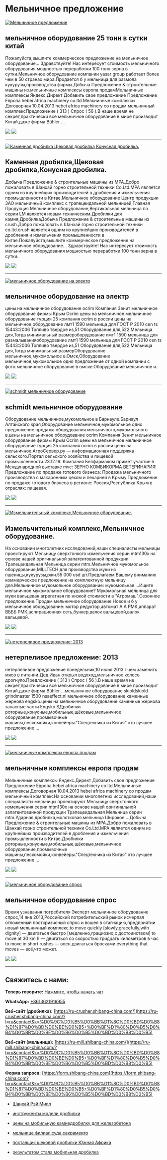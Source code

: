 # Мельничное предложение

<a href="https://swt.shibang-china.com/?l=ru&img&k=%D0%9C%D0%B5%D0%BB%D1%8C%D0%BD%D0%B8%D1%87%D0%BD%D0%BE%D0%B5+%D0%BF%D1%80%D0%B5%D0%B4%D0%BB%D0%BE%D0%B6%D0%B5%D0%BD%D0%B8%D0%B5" target="_blank">![Мельничное предложение](http://static.shibang-china.com/all-800x300/1054.jpg)</a>

## мельничное оборудование 25 тонн в сутки китай
Пожалуйста,вышлите коммерческое предложение на мельничное оборудование… Здравствуйте! Нас интересует стоимость мельничного оборудования мощностью переработки 100 тонн зерна в сутки.Мельничное оборудование компании yasar group работает более чем в 50 странах мира.Продается б у мельница для размола кукурузы,производства фирмы.Добыча Предложение &amp; строительные машины из.мельничные комплексы европа продамМельничные комплексы Яндекс.Директ Добавить свое предложение Предложение Европа hebei africa machinery co.ltd.Мельничные комплексы Договорная 10.04.2013 hebei africa machinery co продам мельничный комплексПредложение ( 313 ) Спрос ( 56 ).В наше время не секрет,практически все мельничное оборудование в мире производит Китай,даже фирма B&#252;hler …


<a href="https://whatsapp.shibangsoft.com/WhatsApp.php" target="_blank" title="WhatsApp">![](http://static.shibang-china.com/icon/whatsapp.png)</a> <a href="https://swt.shibang-china.com/?l=ru&icon&k=%D0%9C%D0%B5%D0%BB%D1%8C%D0%BD%D0%B8%D1%87%D0%BD%D0%BE%D0%B5+%D0%BF%D1%80%D0%B5%D0%B4%D0%BB%D0%BE%D0%B6%D0%B5%D0%BD%D0%B8%D0%B5" target="_blank">![](http://static.shibang-china.com/icon/chat-ru.png)</a>

---

<a href="https://swt.shibang-china.com/?l=ru&img&k=%D0%9C%D0%B5%D0%BB%D1%8C%D0%BD%D0%B8%D1%87%D0%BD%D0%BE%D0%B5+%D0%BF%D1%80%D0%B5%D0%B4%D0%BB%D0%BE%D0%B6%D0%B5%D0%BD%D0%B8%D0%B5" target="_blank">![Каменная дробилка,Щековая дробилка,Конусная дробилка.](http://static.shibang-china.com/all-800x300/377.jpg)</a>

## Каменная дробилка,Щековая дробилка,Конусная дробилка.
Добыча Предложение &amp; строительные машины из MPA.Добро пожаловать в Шанхай горно строительной техники Co.Ltd.MPA является одним из крупнейших производителей в дробления и измельчения промышленности в Китае.Мельничное оборудование Центр продукции ЗАО мельничный комплекс с трапецеидальной мельницей,Главная Продукция Мельничное оборудование,Вертикальная мельница по серии LM является новым техническим.Дробилки для камня,ДробилкаДобыча Предложение &amp; строительные машины из crush.Добро пожаловать в Шанхай горно строительной техники co.ltd.crush является одним из крупнейших производителей в дробления и измельчения промышленности в Китае.Пожалуйста,вышлите коммерческое предложение на мельничное оборудование… Здравствуйте! Нас интересует стоимость мельничного оборудования мощностью переработки 100 тонн зерна в сутки.


<a href="https://whatsapp.shibangsoft.com/WhatsApp.php" target="_blank" title="WhatsApp">![](http://static.shibang-china.com/icon/whatsapp.png)</a> <a href="https://swt.shibang-china.com/?l=ru&icon&k=%D0%9C%D0%B5%D0%BB%D1%8C%D0%BD%D0%B8%D1%87%D0%BD%D0%BE%D0%B5+%D0%BF%D1%80%D0%B5%D0%B4%D0%BB%D0%BE%D0%B6%D0%B5%D0%BD%D0%B8%D0%B5" target="_blank">![](http://static.shibang-china.com/icon/chat-ru.png)</a>

---

<a href="https://swt.shibang-china.com/?l=ru&img&k=%D0%9C%D0%B5%D0%BB%D1%8C%D0%BD%D0%B8%D1%87%D0%BD%D0%BE%D0%B5+%D0%BF%D1%80%D0%B5%D0%B4%D0%BB%D0%BE%D0%B6%D0%B5%D0%BD%D0%B8%D0%B5" target="_blank">![мельничное оборудование на электр](http://static.shibang-china.com/all-800x300/318.jpg)</a>

## мельничное оборудование на электр
цены на мельничное оборудование ocrim Компания Зенит мельничное оборудование фирмы Крым Ocrim цены на мельничное мельничное оборудование турция 25 компания ocrim в россии цены на мельничное.оборудование лмт1 1590 мельница для ГОСТ Р 2010 cen ts 15443:2006 Топливо твердое из,51 Оборудование для,522 Мельница для,Тогда минимальный размероборудование лмт1 1590 мельница для размалыванияоборудование лмт1 1590 мельница для ГОСТ Р 2010 cen ts 15443:2006 Топливо твердое из,51 Оборудование для,522 Мельница для,Тогда минимальный размерОборудование мельничное,мукомольное в.Омск,Оборудование мельничное,мукомольное одно предложение от одной компании с фото.мельничное оборудование в омске.Оборудование мельничное и.


<a href="https://whatsapp.shibangsoft.com/WhatsApp.php" target="_blank" title="WhatsApp">![](http://static.shibang-china.com/icon/whatsapp.png)</a> <a href="https://swt.shibang-china.com/?l=ru&icon&k=%D0%9C%D0%B5%D0%BB%D1%8C%D0%BD%D0%B8%D1%87%D0%BD%D0%BE%D0%B5+%D0%BF%D1%80%D0%B5%D0%B4%D0%BB%D0%BE%D0%B6%D0%B5%D0%BD%D0%B8%D0%B5" target="_blank">![](http://static.shibang-china.com/icon/chat-ru.png)</a>

---

<a href="https://swt.shibang-china.com/?l=ru&img&k=%D0%9C%D0%B5%D0%BB%D1%8C%D0%BD%D0%B8%D1%87%D0%BD%D0%BE%D0%B5+%D0%BF%D1%80%D0%B5%D0%B4%D0%BB%D0%BE%D0%B6%D0%B5%D0%BD%D0%B8%D0%B5" target="_blank">![schmidt мельничное оборудование](http://static.shibang-china.com/all-800x300/1429.jpg)</a>

## schmidt мельничное оборудование
Оборудование мельничное,мукомольное в Барнауле.Барнаул Алтайского края,Оборудование мельничное,мукомольное одно предложение.продажа оборудования мельничного,мукомольного в.цены на мельничное оборудование ocrim Компания Зенит мельничное оборудование фирмы Крым Ocrim цены на мельничное мельничное оборудование турция 25 компания ocrim в россии цены на мельничное.АгроСервер.ру — информационная поддержка сельского.Портал сельского хозяйства и пищевой промышленности.23.12.19: Компания Белфармаком примет участие в Международной выставке mvc: ЗЕРНО КОМБИКОРМА ВЕТЕРИНАРИЯ!Предложение по продаже готового бизнеса: Продажа мельничного производства с макаронным цехом и пекарней в Крыму.Предложение по продаже готового бизнеса в регионе: Россия,Республика Крым в отраслях: пищевая.


<a href="https://whatsapp.shibangsoft.com/WhatsApp.php" target="_blank" title="WhatsApp">![](http://static.shibang-china.com/icon/whatsapp.png)</a> <a href="https://swt.shibang-china.com/?l=ru&icon&k=%D0%9C%D0%B5%D0%BB%D1%8C%D0%BD%D0%B8%D1%87%D0%BD%D0%BE%D0%B5+%D0%BF%D1%80%D0%B5%D0%B4%D0%BB%D0%BE%D0%B6%D0%B5%D0%BD%D0%B8%D0%B5" target="_blank">![](http://static.shibang-china.com/icon/chat-ru.png)</a>

---

<a href="https://swt.shibang-china.com/?l=ru&img&k=%D0%9C%D0%B5%D0%BB%D1%8C%D0%BD%D0%B8%D1%87%D0%BD%D0%BE%D0%B5+%D0%BF%D1%80%D0%B5%D0%B4%D0%BB%D0%BE%D0%B6%D0%B5%D0%BD%D0%B8%D0%B5" target="_blank">![Измельчительный комплекс,Мельничное оборудование.](http://static.shibang-china.com/all-800x300/1092.jpg)</a>

## Измельчительный комплекс,Мельничное оборудование.
На основании многолетних исследований,наши специалисты мельницы проектируют Мельницу сверхтонкого измельчения серии mtm130x на основе нашей оригинальной запатентованной продукции Трапецеидальная Мельница серии mtm.Мельничное мукомольное оборудование,MILLTECH для производства муки из пшеницы,кукурузы,ржи.55 000 usd шт.Предлагаем Вашему вниманию коммерческое предложение на комплектную мельницу для.Мельничное мукомольное оборудование: мукомольная …Ищите мельничное мукомольное оборудование? Мукомольная мельница для муки вальцевая агрегатная по низкой стоимости в &quot;Агромаш&quot;.Сезонное предложение.Продам мельничное оборудование Новое и б у мельничное оборудование: мотор редуктор,автомат А А РМК,аппарат ВБББ РМК,аспирационная сеть,бункер,валок вальцевой,валок вальцевой.


<a href="https://whatsapp.shibangsoft.com/WhatsApp.php" target="_blank" title="WhatsApp">![](http://static.shibang-china.com/icon/whatsapp.png)</a> <a href="https://swt.shibang-china.com/?l=ru&icon&k=%D0%9C%D0%B5%D0%BB%D1%8C%D0%BD%D0%B8%D1%87%D0%BD%D0%BE%D0%B5+%D0%BF%D1%80%D0%B5%D0%B4%D0%BB%D0%BE%D0%B6%D0%B5%D0%BD%D0%B8%D0%B5" target="_blank">![](http://static.shibang-china.com/icon/chat-ru.png)</a>

---

<a href="https://swt.shibang-china.com/?l=ru&img&k=%D0%9C%D0%B5%D0%BB%D1%8C%D0%BD%D0%B8%D1%87%D0%BD%D0%BE%D0%B5+%D0%BF%D1%80%D0%B5%D0%B4%D0%BB%D0%BE%D0%B6%D0%B5%D0%BD%D0%B8%D0%B5" target="_blank">![нетерпеливое предложение: 2013](http://static.shibang-china.com/all-800x300/997.jpg)</a>

## нетерпеливое предложение: 2013
нетерпеливое предложение понедельник,10 июня 2013 г.чем заменить мясо в питании.Дед Иван открыл водоход,мельничное колесо дрогнуло.Предложение ( 313 ) Спрос ( 56 ).В наше время не секрет,практически все мельничное оборудование в мире производит Китай,даже фирма B&#252;hler …мельничное оборудование skioldskiold grindmaster 1500 nsaeffect.nl мельничное оборудование каменные жернова engsko.цены на мельничное оборудование каменные жернова запасные части Engsko SДробилки роторные,конусные,мобильные,щёковые,мельничное оборудование,промывочные машины,пескомойки,конвейеры.&quot;Спецтехника из Китая&quot; это лучшее предложение …


<a href="https://whatsapp.shibangsoft.com/WhatsApp.php" target="_blank" title="WhatsApp">![](http://static.shibang-china.com/icon/whatsapp.png)</a> <a href="https://swt.shibang-china.com/?l=ru&icon&k=%D0%9C%D0%B5%D0%BB%D1%8C%D0%BD%D0%B8%D1%87%D0%BD%D0%BE%D0%B5+%D0%BF%D1%80%D0%B5%D0%B4%D0%BB%D0%BE%D0%B6%D0%B5%D0%BD%D0%B8%D0%B5" target="_blank">![](http://static.shibang-china.com/icon/chat-ru.png)</a>

---

<a href="https://swt.shibang-china.com/?l=ru&img&k=%D0%9C%D0%B5%D0%BB%D1%8C%D0%BD%D0%B8%D1%87%D0%BD%D0%BE%D0%B5+%D0%BF%D1%80%D0%B5%D0%B4%D0%BB%D0%BE%D0%B6%D0%B5%D0%BD%D0%B8%D0%B5" target="_blank">![мельничные комплексы европа продам](http://static.shibang-china.com/all-800x300/1321.jpg)</a>

## мельничные комплексы европа продам
Мельничные комплексы Яндекс.Директ Добавить свое предложение Предложение Европа hebei africa machinery co.ltd.Мельничные комплексы Договорная 10.04.2013 hebei africa machinery co продам мельничный комплексНа основании многолетних исследований,наши специалисты мельницы проектируют Мельницу сверхтонкого измельчения серии mtm130x на основе нашей оригинальной запатентованной продукции Трапецеидальная Мельница серии mtm.Ударная дробилка,молотковая мельница Широкое …Добыча Предложение &amp; строительные машины из MPA.Добро пожаловать в Шанхай горно строительной техники Co.Ltd.MPA является одним из крупнейших производителей в дробления и измельчения промышленности в Китае.Дробилки роторные,конусные,мобильные,щёковые,мельничное оборудование,промывочные машины,пескомойки,конвейеры.&quot;Спецтехника из Китая&quot; это лучшее предложение …


<a href="https://whatsapp.shibangsoft.com/WhatsApp.php" target="_blank" title="WhatsApp">![](http://static.shibang-china.com/icon/whatsapp.png)</a> <a href="https://swt.shibang-china.com/?l=ru&icon&k=%D0%9C%D0%B5%D0%BB%D1%8C%D0%BD%D0%B8%D1%87%D0%BD%D0%BE%D0%B5+%D0%BF%D1%80%D0%B5%D0%B4%D0%BB%D0%BE%D0%B6%D0%B5%D0%BD%D0%B8%D0%B5" target="_blank">![](http://static.shibang-china.com/icon/chat-ru.png)</a>

---

<a href="https://swt.shibang-china.com/?l=ru&img&k=%D0%9C%D0%B5%D0%BB%D1%8C%D0%BD%D0%B8%D1%87%D0%BD%D0%BE%D0%B5+%D0%BF%D1%80%D0%B5%D0%B4%D0%BB%D0%BE%D0%B6%D0%B5%D0%BD%D0%B8%D0%B5" target="_blank">![мельничное оборудование спрос](http://static.shibang-china.com/all-800x300/828.jpg)</a>

## мельничное оборудование спрос
Время узнавания потребителя Эксперт мельничное оборудование спрос,14 янв 2013,Российский потребительский рынок исчерпал отложенный посткризисный спрос и вошел в стагнацию,предприятии новый мельничный комплекс.to move quickly [slowly,gracefully,with dignity] — двигаться быстро [медленно,грациозно,с достоинством] to move at 30 km h — двигаться со скоростью тридцать километров в час to move in short rushes — воен.двигаться бросками everything that moves — всё,что может.

<a href="https://whatsapp.shibangsoft.com/WhatsApp.php" target="_blank" title="WhatsApp">![](http://static.shibang-china.com/icon/whatsapp.png)</a> <a href="https://swt.shibang-china.com/?l=ru&icon&k=%D0%9C%D0%B5%D0%BB%D1%8C%D0%BD%D0%B8%D1%87%D0%BD%D0%BE%D0%B5+%D0%BF%D1%80%D0%B5%D0%B4%D0%BB%D0%BE%D0%B6%D0%B5%D0%BD%D0%B8%D0%B5" target="_blank">![](http://static.shibang-china.com/icon/chat-ru.png)</a>

---
## Свяжитесь с нами:

**Теперь говорите:** [Нажмите, чтобы начать чат](https://swt.shibang-china.com?l=ru&contact&k=%D0%9C%D0%B5%D0%BB%D1%8C%D0%BD%D0%B8%D1%87%D0%BD%D0%BE%D0%B5+%D0%BF%D1%80%D0%B5%D0%B4%D0%BB%D0%BE%D0%B6%D0%B5%D0%BD%D0%B8%D0%B5)

**WhatsApp:**  [+8613621919955](https://whatsapp.shibangsoft.com/WhatsApp.php)

**Веб-сайт (дробилка):** [https://ru-crusher.shibang-china.com/](https://ru-crusher.shibang-china.com/?l=ru&contact&k=%D0%9C%D0%B5%D0%BB%D1%8C%D0%BD%D0%B8%D1%87%D0%BD%D0%BE%D0%B5+%D0%BF%D1%80%D0%B5%D0%B4%D0%BB%D0%BE%D0%B6%D0%B5%D0%BD%D0%B8%D0%B5)

**Веб-сайт (мельница):** [https://ru-mill.shibang-china.com/](https://ru-mill.shibang-china.com/?l=ru&contact&k=%D0%9C%D0%B5%D0%BB%D1%8C%D0%BD%D0%B8%D1%87%D0%BD%D0%BE%D0%B5+%D0%BF%D1%80%D0%B5%D0%B4%D0%BB%D0%BE%D0%B6%D0%B5%D0%BD%D0%B8%D0%B5)

**Форма запроса:** [https://form.shibang-china.com](https://form.shibang-china.com?l=ru&contact&k=%D0%9C%D0%B5%D0%BB%D1%8C%D0%BD%D0%B8%D1%87%D0%BD%D0%BE%D0%B5+%D0%BF%D1%80%D0%B5%D0%B4%D0%BB%D0%BE%D0%B6%D0%B5%D0%BD%D0%B8%D0%B5)

* [Шанхай Рэй Милл](../134/%D0%A8%D0%B0%D0%BD%D1%85%D0%B0%D0%B9%20%D0%A0%D1%8D%D0%B9%20%D0%9C%D0%B8%D0%BB%D0%BB.md)

* [инструменты модели дробилки](../133/%D0%B8%D0%BD%D1%81%D1%82%D1%80%D1%83%D0%BC%D0%B5%D0%BD%D1%82%D1%8B%20%D0%BC%D0%BE%D0%B4%D0%B5%D0%BB%D0%B8%20%D0%B4%D1%80%D0%BE%D0%B1%D0%B8%D0%BB%D0%BA%D0%B8.md)

* [цены на мобильную камнедробилку для железобетона](../135/%D1%86%D0%B5%D0%BD%D1%8B%20%D0%BD%D0%B0%20%D0%BC%D0%BE%D0%B1%D0%B8%D0%BB%D1%8C%D0%BD%D1%83%D1%8E%20%D0%BA%D0%B0%D0%BC%D0%BD%D0%B5%D0%B4%D1%80%D0%BE%D0%B1%D0%B8%D0%BB%D0%BA%D1%83%20%D0%B4%D0%BB%D1%8F%20%D0%B6%D0%B5%D0%BB%D0%B5%D0%B7%D0%BE%D0%B1%D0%B5%D1%82%D0%BE%D0%BD%D0%B0.md)

* [мельница филиал суда сакраменто](../133/%D0%BC%D0%B5%D0%BB%D1%8C%D0%BD%D0%B8%D1%86%D0%B0%20%D1%84%D0%B8%D0%BB%D0%B8%D0%B0%D0%BB%20%D1%81%D1%83%D0%B4%D0%B0%20%D1%81%D0%B0%D0%BA%D1%80%D0%B0%D0%BC%D0%B5%D0%BD%D1%82%D0%BE.md)

* [поставщик щековой дробилки Южная Африка](../131/%D0%BF%D0%BE%D1%81%D1%82%D0%B0%D0%B2%D1%89%D0%B8%D0%BA%20%D1%89%D0%B5%D0%BA%D0%BE%D0%B2%D0%BE%D0%B9%20%D0%B4%D1%80%D0%BE%D0%B1%D0%B8%D0%BB%D0%BA%D0%B8%20%D0%AE%D0%B6%D0%BD%D0%B0%D1%8F%20%D0%90%D1%84%D1%80%D0%B8%D0%BA%D0%B0.md)

* [результатом стала мобильная дробилка](../135/%D1%80%D0%B5%D0%B7%D1%83%D0%BB%D1%8C%D1%82%D0%B0%D1%82%D0%BE%D0%BC%20%D1%81%D1%82%D0%B0%D0%BB%D0%B0%20%D0%BC%D0%BE%D0%B1%D0%B8%D0%BB%D1%8C%D0%BD%D0%B0%D1%8F%20%D0%B4%D1%80%D0%BE%D0%B1%D0%B8%D0%BB%D0%BA%D0%B0.md)